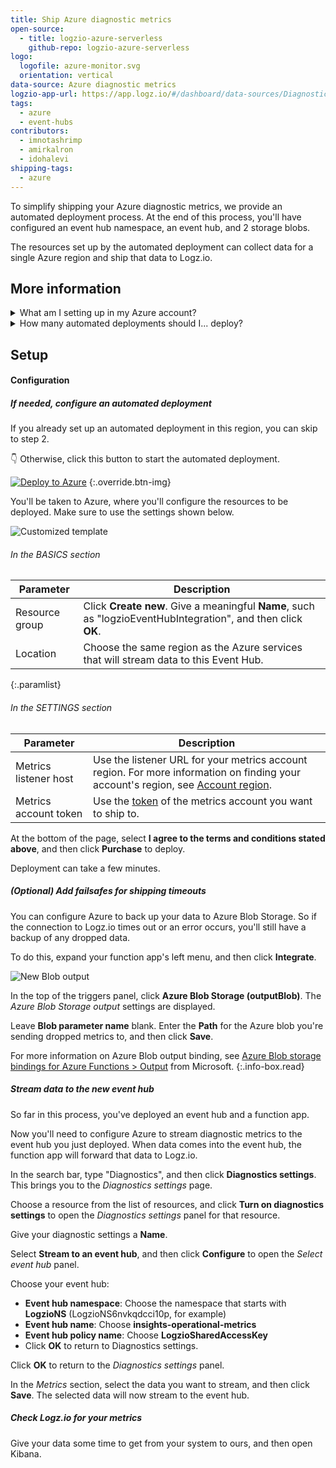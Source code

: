 ```yaml
---
title: Ship Azure diagnostic metrics
open-source:
  - title: logzio-azure-serverless
    github-repo: logzio-azure-serverless
logo:
  logofile: azure-monitor.svg
  orientation: vertical
data-source: Azure diagnostic metrics
logzio-app-url: https://app.logz.io/#/dashboard/data-sources/Diagnostics-settings
tags:
  - azure
  - event-hubs
contributors:
  - imnotashrimp
  - amirkalron
  - idohalevi
shipping-tags:
  - azure
---
```


To simplify shipping your Azure diagnostic metrics, we provide an automated deployment process.
At the end of this process, you'll have configured an event hub namespace, an event hub, and 2 storage blobs.

The resources set up by the automated deployment can collect data for a single Azure region and ship that data to Logz.io.

## More information

<details>

<summary>
What am I setting up in my Azure account?
</summary>

The automated deployment sets up a new Event Hub namespace and all the components you'll need to collect metrics in one Azure region.

Each automated deployment sets up these resources in your Azure environment:

* 1 namespace
* 1 Azure function
* 1 event hubs
* 2 blobs

##### Naming convention

Each deployed resource has a Logz.io-defined name and ends with a string unique to that deployment.

For example:
We name the namespace `LogzioNS`—so if your namespace is `LogzioNS6nvkqdcci10p`, the rest of the deployed resources will end with `6nvkqdcci10p`.

</details>

<details>

<summary>
How many automated deployments should I... deploy?
</summary>

Azure requires an event hub in the same region as your services.
Also worth noting is that you can stream data from multiple services to one event hub (as long as it's in the same region).

So what does this mean for you?
It means that you'll need to do at least one automated deployment for each region where you want to collect logs or metrics.

</details>

## Setup

#### Configuration

<div class="tasklist">

##### If needed, configure an automated deployment

If you already set up an automated deployment in this region, you can skip to step 2.

👇 Otherwise, click this button to start the automated deployment.

[![Deploy to Azure](https://azuredeploy.net/deploybutton.png)](https://portal.azure.com/#create/Microsoft.Template/uri/https%3A%2F%2Fraw.githubusercontent.com%2Flogzio%2Flogzio-azure-serverless%2Fmaster%2Fdeployments%2Fazuredeploymetrics.json)
{:.override.btn-img}

You'll be taken to Azure, where you'll configure the resources to be deployed.
Make sure to use the settings shown below.

![Customized template]({{site.baseurl}}/images/azure-event-hubs/customized-template.png)

###### In the BASICS section

| Parameter | Description |
|---|---|
| Resource group | Click **Create new**. Give a meaningful **Name**, such as "logzioEventHubIntegration", and then click **OK**. |
| Location | Choose the same region as the Azure services that will stream data to this Event Hub. |
{:.paramlist}

###### In the SETTINGS section

| Parameter | Description |
|---|---|
| Metrics listener host | Use the listener URL for your metrics account region. For more information on finding your account's region, see [Account region]({{site.baseurl}}/user-guide/accounts/account-region.html). |
| Metrics account token | Use the [token](https://app.logz.io/#/dashboard/settings/general) of the metrics account you want to ship to. |

At the bottom of the page, select **I agree to the terms and conditions stated above**, and then click **Purchase** to deploy.

Deployment can take a few minutes.

##### _(Optional)_ Add failsafes for shipping timeouts

You can configure Azure to back up your data to Azure Blob Storage.
So if the connection to Logz.io times out or an error occurs, you'll still have a backup of any dropped data.

To do this, expand your function app's left menu, and then click **Integrate**.

![New Blob output]({{site.baseurl}}/images/azure-event-hubs/azure-blob-storage-outputblob.png)

In the top of the triggers panel, click **Azure Blob Storage (outputBlob)**.
The _Azure Blob Storage output_ settings are displayed.

Leave **Blob parameter name** blank.
Enter the **Path** for the Azure blob you're sending dropped metrics to, and then click **Save**.

For more information on Azure Blob output binding, see [Azure Blob storage bindings for Azure Functions > Output](https://docs.microsoft.com/en-us/azure/azure-functions/functions-bindings-storage-blob#output) from Microsoft.
{:.info-box.read}

##### Stream data to the new event hub

So far in this process, you've deployed an event hub and a function app.

Now you'll need to configure Azure to stream diagnostic metrics to the event hub you just deployed.
When data comes into the event hub, the function app will forward that data to Logz.io.

In the search bar, type "Diagnostics", and then click **Diagnostics settings**.
This brings you to the _Diagnostics settings_ page.

Choose a resource from the list of resources, and click **Turn on diagnostics settings** to open the _Diagnostics settings_ panel for that resource.

Give your diagnostic settings a **Name**.

Select **Stream to an event hub**, and then click **Configure** to open the _Select event hub_ panel.

Choose your event hub:

* **Event hub namespace**: Choose the namespace that starts with **LogzioNS** (LogzioNS6nvkqdcci10p, for example)
* **Event hub name**: Choose **insights-operational-metrics**
* **Event hub policy name**: Choose **LogzioSharedAccessKey**
* Click **OK** to return to Diagnostics settings.

Click **OK** to return to the _Diagnostics settings_ panel.

In the _Metrics_ section, select the data you want to stream, and then click **Save**.
The selected data will now stream to the event hub.

##### Check Logz.io for your metrics

Give your data some time to get from your system to ours, and then open Kibana.

</div>
